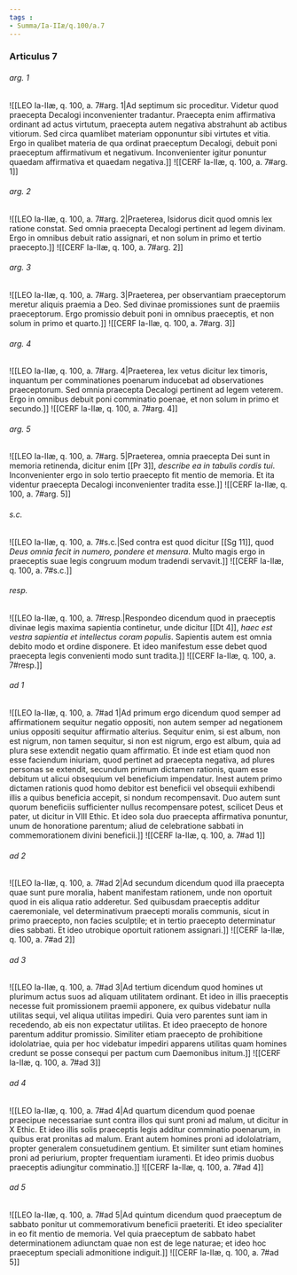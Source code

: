 ```yaml
---
tags : 
- Summa/Ia-IIæ/q.100/a.7
---
```


### Articulus 7

###### arg. 1
![[LEO Ia-IIæ, q. 100, a. 7#arg. 1|Ad septimum sic proceditur. Videtur quod praecepta Decalogi inconvenienter tradantur. Praecepta enim affirmativa ordinant ad actus virtutum, praecepta autem negativa abstrahunt ab actibus vitiorum. Sed circa quamlibet materiam opponuntur sibi virtutes et vitia. Ergo in qualibet materia de qua ordinat praeceptum Decalogi, debuit poni praeceptum affirmativum et negativum. Inconvenienter igitur ponuntur quaedam affirmativa et quaedam negativa.]]
![[CERF Ia-IIæ, q. 100, a. 7#arg. 1]]

###### arg. 2
![[LEO Ia-IIæ, q. 100, a. 7#arg. 2|Praeterea, Isidorus dicit quod omnis lex ratione constat. Sed omnia praecepta Decalogi pertinent ad legem divinam. Ergo in omnibus debuit ratio assignari, et non solum in primo et tertio praecepto.]]
![[CERF Ia-IIæ, q. 100, a. 7#arg. 2]]

###### arg. 3
![[LEO Ia-IIæ, q. 100, a. 7#arg. 3|Praeterea, per observantiam praeceptorum meretur aliquis praemia a Deo. Sed divinae promissiones sunt de praemiis praeceptorum. Ergo promissio debuit poni in omnibus praeceptis, et non solum in primo et quarto.]]
![[CERF Ia-IIæ, q. 100, a. 7#arg. 3]]

###### arg. 4
![[LEO Ia-IIæ, q. 100, a. 7#arg. 4|Praeterea, lex vetus dicitur lex timoris, inquantum per comminationes poenarum inducebat ad observationes praeceptorum. Sed omnia praecepta Decalogi pertinent ad legem veterem. Ergo in omnibus debuit poni comminatio poenae, et non solum in primo et secundo.]]
![[CERF Ia-IIæ, q. 100, a. 7#arg. 4]]

###### arg. 5
![[LEO Ia-IIæ, q. 100, a. 7#arg. 5|Praeterea, omnia praecepta Dei sunt in memoria retinenda, dicitur enim [[Pr 3]], *describe ea in tabulis cordis tui*. Inconvenienter ergo in solo tertio praecepto fit mentio de memoria. Et ita videntur praecepta Decalogi inconvenienter tradita esse.]]
![[CERF Ia-IIæ, q. 100, a. 7#arg. 5]]

###### s.c.
![[LEO Ia-IIæ, q. 100, a. 7#s.c.|Sed contra est quod dicitur [[Sg 11]], quod *Deus omnia fecit in numero, pondere et mensura*. Multo magis ergo in praeceptis suae legis congruum modum tradendi servavit.]]
![[CERF Ia-IIæ, q. 100, a. 7#s.c.]]

###### resp.
![[LEO Ia-IIæ, q. 100, a. 7#resp.|Respondeo dicendum quod in praeceptis divinae legis maxima sapientia continetur, unde dicitur [[Dt 4]], *haec est vestra sapientia et intellectus coram populis*. Sapientis autem est omnia debito modo et ordine disponere. Et ideo manifestum esse debet quod praecepta legis convenienti modo sunt tradita.]]
![[CERF Ia-IIæ, q. 100, a. 7#resp.]]

###### ad 1
![[LEO Ia-IIæ, q. 100, a. 7#ad 1|Ad primum ergo dicendum quod semper ad affirmationem sequitur negatio oppositi, non autem semper ad negationem unius oppositi sequitur affirmatio alterius. Sequitur enim, si est album, non est nigrum, non tamen sequitur, si non est nigrum, ergo est album, quia ad plura sese extendit negatio quam affirmatio. Et inde est etiam quod non esse faciendum iniuriam, quod pertinet ad praecepta negativa, ad plures personas se extendit, secundum primum dictamen rationis, quam esse debitum ut alicui obsequium vel beneficium impendatur. Inest autem primo dictamen rationis quod homo debitor est beneficii vel obsequii exhibendi illis a quibus beneficia accepit, si nondum recompensavit. Duo autem sunt quorum beneficiis sufficienter nullus recompensare potest, scilicet Deus et pater, ut dicitur in VIII Ethic. Et ideo sola duo praecepta affirmativa ponuntur, unum de honoratione parentum; aliud de celebratione sabbati in commemorationem divini beneficii.]]
![[CERF Ia-IIæ, q. 100, a. 7#ad 1]]

###### ad 2
![[LEO Ia-IIæ, q. 100, a. 7#ad 2|Ad secundum dicendum quod illa praecepta quae sunt pure moralia, habent manifestam rationem, unde non oportuit quod in eis aliqua ratio adderetur. Sed quibusdam praeceptis additur caeremoniale, vel determinativum praecepti moralis communis, sicut in primo praecepto, non facies sculptile; et in tertio praecepto determinatur dies sabbati. Et ideo utrobique oportuit rationem assignari.]]
![[CERF Ia-IIæ, q. 100, a. 7#ad 2]]

###### ad 3
![[LEO Ia-IIæ, q. 100, a. 7#ad 3|Ad tertium dicendum quod homines ut plurimum actus suos ad aliquam utilitatem ordinant. Et ideo in illis praeceptis necesse fuit promissionem praemii apponere, ex quibus videbatur nulla utilitas sequi, vel aliqua utilitas impediri. Quia vero parentes sunt iam in recedendo, ab eis non expectatur utilitas. Et ideo praecepto de honore parentum additur promissio. Similiter etiam praecepto de prohibitione idololatriae, quia per hoc videbatur impediri apparens utilitas quam homines credunt se posse consequi per pactum cum Daemonibus initum.]]
![[CERF Ia-IIæ, q. 100, a. 7#ad 3]]

###### ad 4
![[LEO Ia-IIæ, q. 100, a. 7#ad 4|Ad quartum dicendum quod poenae praecipue necessariae sunt contra illos qui sunt proni ad malum, ut dicitur in X Ethic. Et ideo illis solis praeceptis legis additur comminatio poenarum, in quibus erat pronitas ad malum. Erant autem homines proni ad idololatriam, propter generalem consuetudinem gentium. Et similiter sunt etiam homines proni ad periurium, propter frequentiam iuramenti. Et ideo primis duobus praeceptis adiungitur comminatio.]]
![[CERF Ia-IIæ, q. 100, a. 7#ad 4]]

###### ad 5
![[LEO Ia-IIæ, q. 100, a. 7#ad 5|Ad quintum dicendum quod praeceptum de sabbato ponitur ut commemorativum beneficii praeteriti. Et ideo specialiter in eo fit mentio de memoria. Vel quia praeceptum de sabbato habet determinationem adiunctam quae non est de lege naturae; et ideo hoc praeceptum speciali admonitione indiguit.]]
![[CERF Ia-IIæ, q. 100, a. 7#ad 5]]

